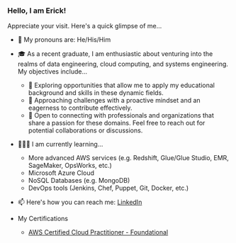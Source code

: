   ### Hello, I am Erick!
  Appreciate your visit. Here's a quick glimpse of me...
- 🧔 My pronouns are: He/His/Him
- 🎓 As a recent graduate, I am enthusiastic about venturing into the realms of data engineering, cloud computing, and systems engineering. My objectives include...

   - 💼 Exploring opportunities that allow me to apply my educational background and skills in these dynamic fields.
   - 🌟 Approaching challenges with a proactive mindset and an eagerness to contribute effectively.
   - 🔗 Open to connecting with professionals and organizations that share a passion for these domains. Feel free to reach out for potential collaborations or discussions.
     
- 🧑🏻‍🏫 I am currently learning...
   - More advanced AWS services (e.g. Redshift, Glue/Glue Studio, EMR, SageMaker, OpsWorks, etc.)
   - Microsoft Azure Cloud
   - NoSQL Databases (e.g. MongoDB)
   - DevOps tools (Jenkins, Chef, Puppet, Git, Docker, etc.)
- 📫 Here's how you can reach me: [LinkedIn](https://www.linkedin.com/in/erickmanalastasgarcia/)
- My Certifications
  - [AWS Certified Cloud Practitioner - Foundational](https://www.credly.com/badges/771ec953-17a8-4322-9b4b-33f839360248/public_url)
